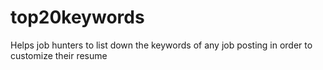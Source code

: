 # top20keywords
 Helps job hunters to list down the keywords of any job posting in order to customize their resume
